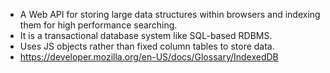 - A Web API for storing large data structures within browsers and indexing them for high performance searching.
- It is a transactional database system like SQL-based RDBMS.
- Uses JS objects rather than fixed column tables to store data.
- https://developer.mozilla.org/en-US/docs/Glossary/IndexedDB